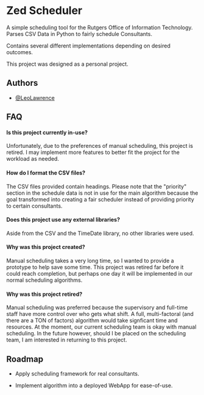 
# Zed Scheduler

A simple scheduling tool for the Rutgers Office of Information Technology. Parses CSV Data in Python to fairly schedule Consultants.

Contains several different implementations depending on desired outcomes.

This project was designed as a personal project.





## Authors

- [@LeoLawrence](https://www.github.com/leolawrence)


## FAQ

#### Is this project currently in-use?

Unfortunately, due to the preferences of manual scheduling, this project is retired. I may implement more features to better fit the project for the workload as needed.

#### How do I format the CSV files?

The CSV files provided contain headings. Please note that the "priority" section in the schedule data is not in use for the main algorithm because the goal transformed into creating a fair scheduler instead of providing priority to certain consultants.

#### Does this project use any external libraries?

Aside from the CSV and the TimeDate library, no other libraries were used.

#### Why was this project created?

Manual scheduling takes a very long time, so I wanted to provide a prototype to help save some time. This project was retired far before it could reach completion, but perhaps one day it will be implemented in our normal scheduling algorithms.

#### Why was this project retired?

Manual scheduling was preferred because the supervisory and full-time staff have more control over who gets what shift. A full, multi-factoral (and there are a TON of factors) algorithm would take signficant time and resources. At the moment, our current scheduling team is okay with manual scheduling. In the future however, should I be placed on the scheduling team, I am interested in returning to this project.

## Roadmap

- Apply scheduling framework for real consultants.

- Implement algorithm into a deployed WebApp for ease-of-use.


